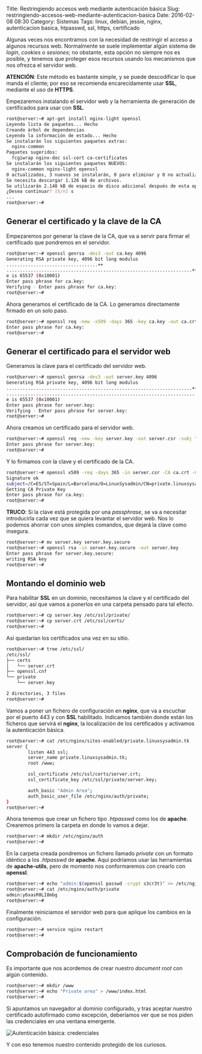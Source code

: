 Title: Restringiendo accesos web mediante autenticación básica
Slug: restringiendo-accesos-web-mediante-autenticacion-basica
Date: 2016-02-08 08:30
Category: Sistemas
Tags: linux, debian, jessie, nginx, autenticacion basica, htpasswd, ssl, https, certificado



Algunas veces nos encontramos con la necesidad de restringir el acceso a algunos recursos web. Normalmente se suele implementar algún sistema de *login*, *cookies* o *sesiones*; no obstante, esta opción no siempre nos es posible, y tenemos que proteger esos recursos usando los mecanismos que nos ofrezca el servidor web.

**ATENCIÓN**: Este método es bastante simple, y se puede descodificar lo que manda el cliente; por eso se recomienda encarecidamente usar **SSL**, mediante el uso de **HTTPS**.

Empezaremos instalando el servidor web y la herramienta de generación de certificados para usar con **SSL**.

```bash
root@server:~# apt-get install nginx-light openssl
Leyendo lista de paquetes... Hecho
Creando árbol de dependencias
Leyendo la información de estado... Hecho
Se instalarán los siguientes paquetes extras:
  nginx-common
Paquetes sugeridos:
  fcgiwrap nginx-doc ssl-cert ca-certificates
Se instalarán los siguientes paquetes NUEVOS:
  nginx-common nginx-light openssl
0 actualizados, 3 nuevos se instalarán, 0 para eliminar y 0 no actualizados.
Se necesita descargar 1.126 kB de archivos.
Se utilizarán 2.148 kB de espacio de disco adicional después de esta operación.
¿Desea continuar? [S/n] s
...
root@server:~#
```

## Generar el certificado y la clave de la CA

Empezaremos por generar la clave de la CA, que va a servir para firmar el certificado que pondremos en el servidor.

```bash
root@server:~# openssl genrsa -des3 -out ca.key 4096
Generating RSA private key, 4096 bit long modulus
..................................++
.....................................................................++
e is 65537 (0x10001)
Enter pass phrase for ca.key:
Verifying - Enter pass phrase for ca.key:
root@server:~#
```

Ahora generamos el certificado de la CA. Lo generamos directamente firmado en un solo paso.

```bash
root@server:~# openssl req -new -x509 -days 365 -key ca.key -out ca.crt -subj "/C=ES/ST=Spain/L=Barcelona/O=LinuxSysadmin"
Enter pass phrase for ca.key:
root@server:~#
```

## Generar el certificado para el servidor web

Generamos la clave para el certificado del servidor web.

```bash
root@server:~# openssl genrsa -des3 -out server.key 4096
Generating RSA private key, 4096 bit long modulus
.....................................................................++
......................................................................................................................................................................++
e is 65537 (0x10001)
Enter pass phrase for server.key:
Verifying - Enter pass phrase for server.key:
root@server:~#
```

Ahora creamos un certificado para el servidor web.

```bash
root@server:~# openssl req -new -key server.key -out server.csr -subj "/C=ES/ST=Spain/L=Barcelona/O=LinuxSysadmin/CN=private.linuxsysadmin.tk"
Enter pass phrase for server.key:
root@server:~#
```

Y lo firmamos con la clave y el certificado de la CA.

```bash
root@server:~# openssl x509 -req -days 365 -in server.csr -CA ca.crt -CAkey ca.key -set_serial 01 -out server.crt
Signature ok
subject=/C=ES/ST=Spain/L=Barcelona/O=LinuxSysadmin/CN=private.linuxsysadmin.tk
Getting CA Private Key
Enter pass phrase for ca.key:
root@server:~#
```

**TRUCO**: Si la clave está protegida por una *passphrase*, se va a necesitar introducirla cada vez que se quiera levantar el servidor web. Nos lo podemos ahorrar con unos simples comandos, que dejará la clave como insegura.

```bash
root@server:~# mv server.key server.key.secure
root@server:~# openssl rsa -in server.key.secure -out server.key
Enter pass phrase for server.key.secure:
writing RSA key
root@server:~#
```

## Montando el dominio web

Para habilitar **SSL** en un dominio, necesitamos la clave y el certificado del servidor, así que vamos a ponerlos en una carpeta pensado para tal efecto.

```bash
root@server:~# cp server.key /etc/ssl/private/
root@server:~# cp server.crt /etc/ssl/certs/
root@server:~#
```

Así quedarían los certificados una vez en su sitio.

```bash
root@server:~# tree /etc/ssl/
/etc/ssl/
├── certs
│   └── server.crt
├── openssl.cnf
└── private
    └── server.key

2 directories, 3 files
root@server:~#
```

Vamos a poner un fichero de configuración en **nginx**, que va a escuchar por el puerto 443 y con **SSL** habilitado. Indicamos también donde están los ficheros que servirá el **nginx**, la localización de los certificados y activamos la autenticación básica.

```bash
root@server:~# cat /etc/nginx/sites-enabled/private.linuxsysadmin.tk
server {
        listen 443 ssl;
        server_name private.linuxsysadmin.tk;
        root /www;

        ssl_certificate /etc/ssl/certs/server.crt;
        ssl_certificate_key /etc/ssl/private/server.key;

        auth_basic "Admin Area";
        auth_basic_user_file /etc/nginx/auth/private;
}
root@server:~#
```

Ahora tenemos que crear un fichero tipo *.htpasswd* como los de **apache**. Crearemos primero la carpeta en donde lo vamos a dejar.

```bash
root@server:~# mkdir /etc/nginx/auth
root@server:~#
```

En la carpeta creada pondremos un fichero llamado *private* con un formato idéntico a los *.htpasswd* de **apache**. Aquí podríamos usar las herramientas de **apache-utils**, pero de momento nos conformaremos con crearlo con **openssl**.

```bash
root@server:~# echo "admin:$(openssl passwd -crypt s3cr3t)" >> /etc/nginx/auth/private
root@server:~# cat /etc/nginx/auth/private
admin:y6xasR0LI8mbg
root@server:~#
```

Finalmente reiniciamos el servidor web para que aplique los cambios en la configuración.

```bash
root@server:~# service nginx restart
root@server:~#
```

## Comprobación de funcionamiento

Es importante que nos acordemos de crear nuestro *document root* con algún contenido.

```bash
root@server:~# mkdir /www
root@server:~# echo "Private area" > /www/index.html
root@server:~#
```

Si apuntamos un navegador al dominio configurado, y tras aceptar nuestro certificado autofirmado como excepción, deberíamos ver que se nos piden las credenciales en una ventana emergente.

![Autenticación básica: credenciales]({static}/images/autenticacion-basica-credenciales.png)

Y con eso tenemos nuestro contenido protegido de los curiosos.
